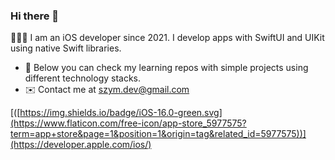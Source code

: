 ### Hi there 👋

🧑🏻‍💻 I am an iOS developer since 2021. I develop apps with SwiftUI and UIKit using native Swift libraries.

- 🔭 Below you can check my learning repos with simple projects using different technology stacks.
- ✉️ Contact me at <a href=mailto:szym.dev@gmail.com>szym.dev@gmail.com</a>

[([https://img.shields.io/badge/iOS-16.0-green.svg](https://www.flaticon.com/free-icon/app-store_5977575?term=app+store&page=1&position=1&origin=tag&related_id=5977575))](https://developer.apple.com/ios/)
